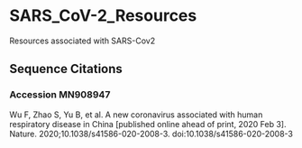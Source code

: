 # SARS_CoV-2_Resources
Resources associated with SARS-Cov2

## Sequence Citations

### Accession MN908947
Wu F, Zhao S, Yu B, et al. A new coronavirus associated with human respiratory disease in China [published online ahead of print, 2020 Feb 3]. Nature. 2020;10.1038/s41586-020-2008-3. doi:10.1038/s41586-020-2008-3



